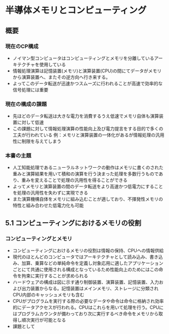 # 半導体メモリとコンピューティング
## 概要
### 現在のCP構成
- ノイマン型コンピュータはコンピューティングとメモリを分離しているアーキテクチャを使用している
- 情報処理演算は記憶装置(メモリ)と演算装置(CPU)の間にてデータがメモリから演算装置へ、またその逆方向へ行き来する。
- よってこのデータ転送が迅速かつスムーズに行われることが高速で効率的な信号処理には重要

### 現在の構成の課題
- 先ほどのデータ転送は大きな電力を消費するうえ低速でメモリ自体も演算装置に対して低速
- この課題に対して情報処理演算の性能向上及び電力提言をする目的で多くの工夫が行われている 例：メモリと演算装置の一体化があるが情報処理の汎用性に制限を与えてしまう

### 本書の主題
- 人工知能処理であるニューラルネットワークの動作はメモリに書くのされた重みと演算結果を用いて積和の演算を行う決まった処理を多数行うものであり、重みを変えることで処理の汎用性を得ることができる
- よってメモリと演算装置の間のデータ転送をより高速かつ低電力にすることを処理の汎用性を失わずに実現できる
- また演算機構自体をメモリに組み込むことが適しており、不揮発性メモリの特性と組み合わせた低電力化も可能

## 5.1 コンピューティングにおけるメモリの役割
### コンピューティングとメモリ
- コンピューティングにおけるメモリの役割は情報の保持、CPUへの情報供給
- 現代のほとんどのコンピュータではアーキテクチャとして読み込み、書き込み、加算、乗算などの単純命令を定義し対象応用に適したアプリケーションごとにて共通に使用される構成となっているため性能向上のためにはこの命令を拘束に実行することが求められる
- ハードウェアの構成は図に示す通り制御装置、演算装置、記憶装置、入力および出力装置からなる。記憶装置はメインメモリ、ストレージに分類されCPU内部のキャッシュメモリも含む
- CPUがプログラムを実行する際の必要なデータや命令は命令に格納され効率的にデータアクセスが行われる。CPUはこれらを用いて処理を行う。CPUにはプログラムカウンタが備わっており次に実行するべき命令をメモリから取得し順次実行が可能となる
- 課題として

